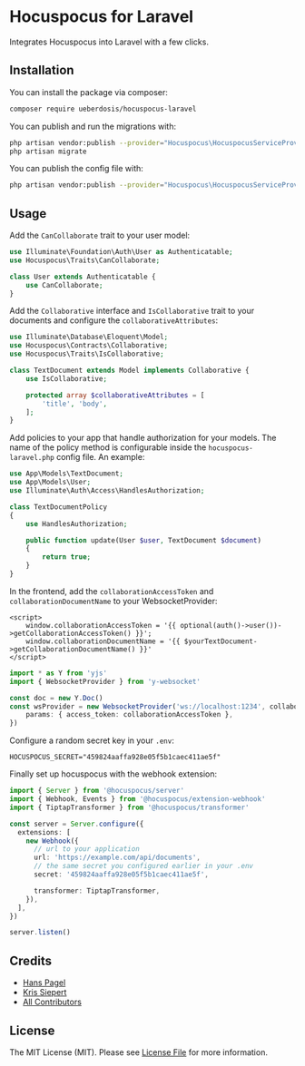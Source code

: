 # Hocuspocus for Laravel

Integrates Hocuspocus into Laravel with a few clicks.

## Installation

You can install the package via composer:

```bash
composer require ueberdosis/hocuspocus-laravel
```

You can publish and run the migrations with:

```bash
php artisan vendor:publish --provider="Hocuspocus\HocuspocusServiceProvider" --tag="hocuspocus-laravel-migrations"
php artisan migrate
```

You can publish the config file with:

```bash
php artisan vendor:publish --provider="Hocuspocus\HocuspocusServiceProvider" --tag="hocuspocus-laravel-config"
```

## Usage

Add the `CanCollaborate` trait to your user model:

```php
use Illuminate\Foundation\Auth\User as Authenticatable;
use Hocuspocus\Traits\CanCollaborate;

class User extends Authenticatable {
    use CanCollaborate;
}
```

Add the `Collaborative` interface and `IsCollaborative` trait to your documents and configure the `collaborativeAttributes`:

```php
use Illuminate\Database\Eloquent\Model;
use Hocuspocus\Contracts\Collaborative;
use Hocuspocus\Traits\IsCollaborative;

class TextDocument extends Model implements Collaborative {
    use IsCollaborative;

    protected array $collaborativeAttributes = [
        'title', 'body',
    ];
}
```

Add policies to your app that handle authorization for your models. The name of the policy method is configurable inside the `hocuspocus-laravel.php` config file. An example:

```php
use App\Models\TextDocument;
use App\Models\User;
use Illuminate\Auth\Access\HandlesAuthorization;

class TextDocumentPolicy
{
    use HandlesAuthorization;

    public function update(User $user, TextDocument $document)
    {
        return true;
    }
}
```

In the frontend, add the `collaborationAccessToken` and `collaborationDocumentName` to your WebsocketProvider:

```blade
<script>
    window.collaborationAccessToken = '{{ optional(auth()->user())->getCollaborationAccessToken() }}';
    window.collaborationDocumentName = '{{ $yourTextDocument->getCollaborationDocumentName() }}'
</script>
```

```typescript
import * as Y from 'yjs'
import { WebsocketProvider } from 'y-websocket'

const doc = new Y.Doc()
const wsProvider = new WebsocketProvider('ws://localhost:1234', collaborationDocumentName, doc, {
    params: { access_token: collaborationAccessToken },
})
```

Configure a random secret key in your `.env`:

```dotenv
HOCUSPOCUS_SECRET="459824aaffa928e05f5b1caec411ae5f"
```

Finally set up hocuspocus with the webhook extension:

```typescript
import { Server } from '@hocuspocus/server'
import { Webhook, Events } from '@hocuspocus/extension-webhook'
import { TiptapTransformer } from '@hocuspocus/transformer'

const server = Server.configure({
  extensions: [
    new Webhook({
      // url to your application
      url: 'https://example.com/api/documents',
      // the same secret you configured earlier in your .env
      secret: '459824aaffa928e05f5b1caec411ae5f',

      transformer: TiptapTransformer,
    }),
  ],
})

server.listen()
```

## Credits

- [Hans Pagel](https://github.com/hanspagel)
- [Kris Siepert](https://github.com/kriskbx)
- [All Contributors](../../contributors)

## License

The MIT License (MIT). Please see [License File](LICENSE.md) for more information.
